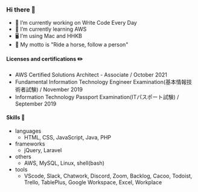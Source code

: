 ### Hi there 👋

- 🔭 I’m currently working on Write Code Every Day
- 🌱 I’m currently learning AWS
- 🖥 I’m using Mac and HHKB
- 🐎 My motto is "Ride a horse, follow a person"
<!-- - 🧞‍♂️  -->

#### Licenses and certifications ✏️

- AWS Certified Solutions Architect - Associate / October 2021
- Fundamental Information Technology Engineer Examination(基本情報技術者試験) / November 2019
- Information Technology Passport Examination(ITパスポート試験) / September 2019

#### Skills 🏹
- languages
  - HTML, CSS, JavaScript, Java, PHP
- frameworks
  - jQuery, Laravel
- others
  - AWS, MySQL, Linux, shell(bash)
- tools
  - VScode, Slack, Chatwork, Discord, Zoom, Backlog, Cacoo, Todoist, Trello, TablePlus, Google Workspace, Excel, Workplace

<!-- [![](https://raw.githubusercontent.com/y-magavel/y-magavel/main/profile-summary-card-output/github/1-repos-per-language.svg)](https://github.com/vn7n24fzkq/github-profile-summary-cards) -->

<!-- [![](https://raw.githubusercontent.com/y-magavel/y-magavel/main/profile-summary-card-output/github/0-profile-details.svg)](https://github.com/vn7n24fzkq/github-profile-summary-cards) -->
<!-- [![](https://raw.githubusercontent.com/y-magavel/y-magavel/main/profile-summary-card-output/github/2-most-commit-language.svg)](https://github.com/vn7n24fzkq/github-profile-summary-cards) -->
<!-- [![](https://raw.githubusercontent.com/y-magavel/y-magavel/main/profile-summary-card-output/github/3-stats.svg)](https://github.com/vn7n24fzkq/github-profile-summary-cards) -->
<!-- [![](https://raw.githubusercontent.com/y-magavel/y-magavel/main/profile-summary-card-output/github/4-productive-time.svg)](https://github.com/vn7n24fzkq/github-profile-summary-cards) -->

<!--
**y-magavel/y-magavel** is a ✨ _special_ ✨ repository because its `README.md` (this file) appears on your GitHub profile.

Here are some ideas to get you started:

- 🔭 I’m currently working on ...
- 🌱 I’m currently learning ...
- 👯 I’m looking to collaborate on ...
- 🤔 I’m looking for help with ...
- 💬 Ask me about ...
- 📫 How to reach me: ...
- 😄 Pronouns: ...
- ⚡ Fun fact: ...
-->
